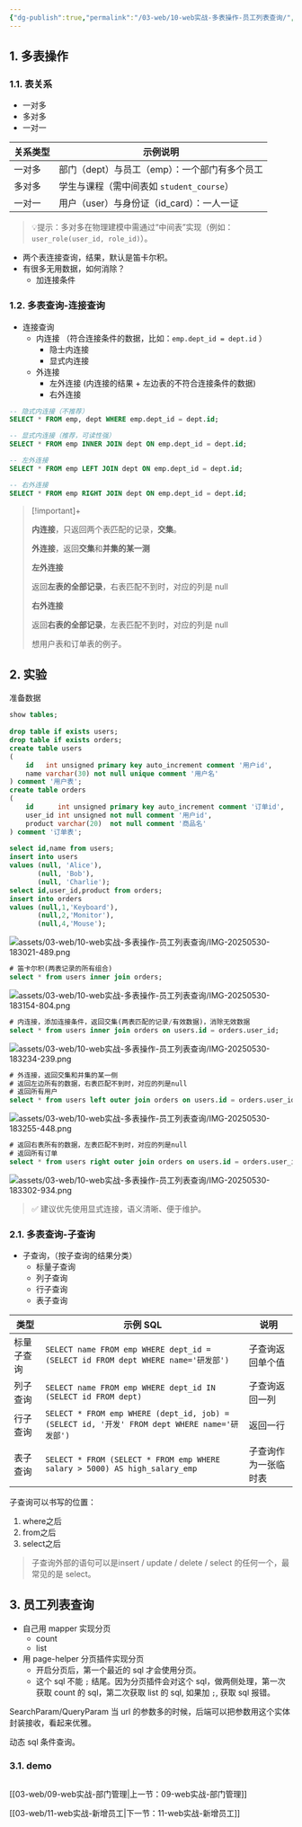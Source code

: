 ```yaml
---
{"dg-publish":true,"permalink":"/03-web/10-web实战-多表操作-员工列表查询/","dgPassFrontmatter":true}
---
```



## 1. 多表操作

### 1.1. 表关系

- 一对多
- 多对多
- 一对一

| 关系类型 | 示例说明                                      |
| -------- | --------------------------------------------- |
| 一对多   | 部门（dept）与员工（emp）：一个部门有多个员工 |
| 多对多   | 学生与课程（需中间表如 `student_course`）     |
| 一对一   | 用户（user）与身份证（id_card）：一人一证     |

> 💡提示：多对多在物理建模中需通过“中间表”实现（例如：`user_role(user_id, role_id)`）。

- 两个表连接查询，结果，默认是笛卡尔积。
- 有很多无用数据，如何消除？
	- 加连接条件

### 1.2. 多表查询-连接查询

- 连接查询
	- 内连接 （符合连接条件的数据，比如：`emp.dept_id = dept.id` ）
		- 隐士内连接
		- 显式内连接
	- 外连接 
		- 左外连接 (内连接的结果 + 左边表的不符合连接条件的数据)
		- 右外连接

```sql
-- 隐式内连接（不推荐）
SELECT * FROM emp, dept WHERE emp.dept_id = dept.id;

-- 显式内连接（推荐，可读性强）
SELECT * FROM emp INNER JOIN dept ON emp.dept_id = dept.id;

-- 左外连接
SELECT * FROM emp LEFT JOIN dept ON emp.dept_id = dept.id;

-- 右外连接
SELECT * FROM emp RIGHT JOIN dept ON emp.dept_id = dept.id;

```


> [!important]+ 
> 
> **内连接**，只返回两个表匹配的记录，**交集**。
> 
> **外连接**，返回**交集**和**并集的某一测**
> 
> **左外连接**
> 
> 返回**左表的全部记录**，右表匹配不到时，对应的列是 null
> 
> **右外连接**
> 
> 返回**右表的全部记录**，左表匹配不到时，对应的列是 null
> 
> 想用户表和订单表的例子。 	


## 2. 实验
准备数据
```sql
show tables;  
  
drop table if exists users;  
drop table if exists orders;  
create table users  
(  
    id   int unsigned primary key auto_increment comment '用户id',  
    name varchar(30) not null unique comment '用户名'  
) comment '用户表';  
create table orders  
(  
    id      int unsigned primary key auto_increment comment '订单id',  
    user_id int unsigned not null comment '用户id',  
    product varchar(20)  not null comment '商品名'  
) comment '订单表';  
  
select id,name from users;  
insert into users  
values (null, 'Alice'),  
       (null, 'Bob'),  
       (null, 'Charlie');  
select id,user_id,product from orders;  
insert into orders  
values (null,1,'Keyboard'),  
       (null,2,'Monitor'),  
       (null,4,'Mouse');
```


![assets/03-web/10-web实战-多表操作-员工列表查询/IMG-20250530-183021-489.png](/img/user/assets/03-web/10-web%E5%AE%9E%E6%88%98-%E5%A4%9A%E8%A1%A8%E6%93%8D%E4%BD%9C-%E5%91%98%E5%B7%A5%E5%88%97%E8%A1%A8%E6%9F%A5%E8%AF%A2/IMG-20250530-183021-489.png)

```sql
# 笛卡尔积(两表记录的所有组合)  
select * from users inner join orders;
```
![assets/03-web/10-web实战-多表操作-员工列表查询/IMG-20250530-183154-804.png](/img/user/assets/03-web/10-web%E5%AE%9E%E6%88%98-%E5%A4%9A%E8%A1%A8%E6%93%8D%E4%BD%9C-%E5%91%98%E5%B7%A5%E5%88%97%E8%A1%A8%E6%9F%A5%E8%AF%A2/IMG-20250530-183154-804.png)

```sql
# 内连接，添加连接条件，返回交集(两表匹配的记录/有效数据)，消除无效数据  
select * from users inner join orders on users.id = orders.user_id;
```
![assets/03-web/10-web实战-多表操作-员工列表查询/IMG-20250530-183234-239.png](/img/user/assets/03-web/10-web%E5%AE%9E%E6%88%98-%E5%A4%9A%E8%A1%A8%E6%93%8D%E4%BD%9C-%E5%91%98%E5%B7%A5%E5%88%97%E8%A1%A8%E6%9F%A5%E8%AF%A2/IMG-20250530-183234-239.png)

```sql
# 外连接，返回交集和并集的某一侧  
# 返回左边所有的数据，右表匹配不到时，对应的列是null  
# 返回所有用户  
select * from users left outer join orders on users.id = orders.user_id;
```

![assets/03-web/10-web实战-多表操作-员工列表查询/IMG-20250530-183255-448.png](/img/user/assets/03-web/10-web%E5%AE%9E%E6%88%98-%E5%A4%9A%E8%A1%A8%E6%93%8D%E4%BD%9C-%E5%91%98%E5%B7%A5%E5%88%97%E8%A1%A8%E6%9F%A5%E8%AF%A2/IMG-20250530-183255-448.png)

```sql
# 返回右表所有的数据，左表匹配不到时，对应的列是null  
# 返回所有订单  
select * from users right outer join orders on users.id = orders.user_id;
```

![assets/03-web/10-web实战-多表操作-员工列表查询/IMG-20250530-183302-934.png](/img/user/assets/03-web/10-web%E5%AE%9E%E6%88%98-%E5%A4%9A%E8%A1%A8%E6%93%8D%E4%BD%9C-%E5%91%98%E5%B7%A5%E5%88%97%E8%A1%A8%E6%9F%A5%E8%AF%A2/IMG-20250530-183302-934.png)

> ✅ 建议优先使用显式连接，语义清晰、便于维护。

### 2.1. 多表查询-子查询

- 子查询，（按子查询的结果分类）
	- 标量子查询
	- 列子查询
	- 行子查询
	- 表子查询

| 类型       | 示例 SQL                                                                                     | 说明                 |
| ---------- | -------------------------------------------------------------------------------------------- | -------------------- |
| 标量子查询 | `SELECT name FROM emp WHERE dept_id = (SELECT id FROM dept WHERE name='研发部')`             | 子查询返回单个值     |
| 列子查询   | `SELECT name FROM emp WHERE dept_id IN (SELECT id FROM dept)`                                | 子查询返回一列       |
| 行子查询   | `SELECT * FROM emp WHERE (dept_id, job) = (SELECT id, '开发' FROM dept WHERE name='研发部')` | 返回一行             |
| 表子查询   | `SELECT * FROM (SELECT * FROM emp WHERE salary > 5000) AS high_salary_emp`                   | 子查询作为一张临时表 |

子查询可以书写的位置：
1. where之后
2. from之后
3. select之后

>  子查询外部的语句可以是insert / update / delete / select 的任何一个，最常见的是 select。

## 3. 员工列表查询

- 自己用 mapper 实现分页
	- count
	- list
- 用 page-helper 分页插件实现分页
	- 开启分页后，第一个最近的 sql 才会使用分页。
	- 这个 sql 不能 `;` 结尾。因为分页插件会对这个 sql，做两侧处理，第一次获取 count 的 sql，第二次获取 list 的 sql, 如果加 `;`, 获取 sql 报错。

SearchParam/QueryParam 当 url 的参数多的时候，后端可以把参数用这个实体封装接收，看起来优雅。

动态 sql 条件查询。

### 3.1. demo

```java

```

[[03-web/09-web实战-部门管理\|上一节：09-web实战-部门管理]]

[[03-web/11-web实战-新增员工\|下一节：11-web实战-新增员工]]